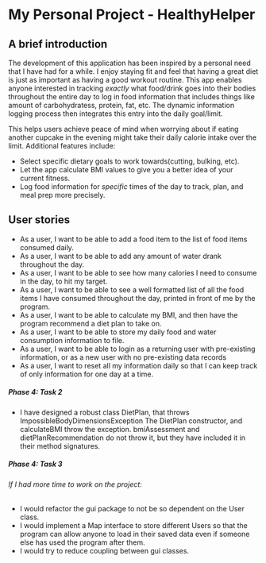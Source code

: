 # My Personal Project - HealthyHelper

## A brief introduction

The development of this application has been inspired by a personal need that I have had for a while. 
I enjoy staying fit and feel that having a great diet is just as important as having a good workout 
routine. This app enables anyone 
interested in tracking *exactly* what food/drink 
goes into their bodies throughout the entire day to log in food information that includes 
things like amount of carbohydratess, protein, fat, etc. 
The dynamic information logging process then integrates this entry into the daily goal/limit. 

This helps users achieve peace of mind when worrying about if eating another 
cupcake in the evening might take their daily calorie intake over the limit. 
Additional features include:
-  Select specific dietary goals to work towards(cutting, bulking, etc).
- Let the app calculate BMI values to give you a better idea of your current fitness.
- Log food information for *specific* times of the day to track, plan, and meal prep more precisely. 

## User stories
- As a user, I want to be able to add a food item to the list of 
food items consumed daily.
- As a user, I want to be able to add any amount of water drank 
throughout the day.
- As a user, I want to be able to see how many calories I need to consume 
in the day, to hit my target.
- As a user, I want to be able to see a well formatted list of all the 
food items I have consumed throughout the day, printed in front of me 
by the program.
- As a user, I want to be able to calculate my BMI, and 
then have the program recommend a diet plan to take on.
- As a user, I want to be able to store my daily food and water consumption 
information to file.
- As a user, I want to be able to login as a returning user with pre-existing
 information, or as a new user with no pre-existing data records
 - As a user, I want to reset all my information daily so that I can keep track 
 of only information for one day at a time.
 
 ##### Phase 4: Task 2
 * I have designed a robust class DietPlan, that throws ImpossibleBodyDimensionsException
 The DietPlan constructor, and calculateBMI throw the exception. bmiAssessment and dietPlanRecommendation 
 do not throw it, but they have included it in their method signatures.

 ##### Phase 4: Task 3
 ###### If I had more time to work on the project:
 * I would refactor the gui package to not be so dependent on the User class.
 * I would implement a Map interface to store different Users so that the program
 can allow anyone to load in their saved data even if someone else has used the program after them.
 * I would try to reduce coupling between gui classes.
